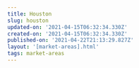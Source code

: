 ```yaml
---
title: Houston
slug: houston
updated-on: '2021-04-15T06:32:34.330Z'
created-on: '2021-04-15T06:32:34.330Z'
published-on: '2021-04-22T21:13:29.827Z'
layout: '[market-areas].html'
tags: market-areas
---
```



